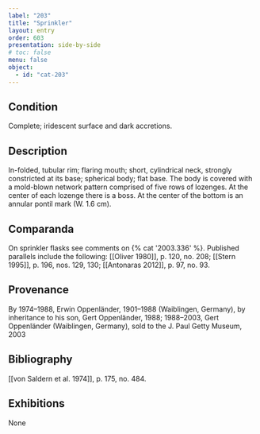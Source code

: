 ```yaml
---
label: "203"
title: "Sprinkler"
layout: entry
order: 603
presentation: side-by-side
# toc: false
menu: false
object:
  - id: "cat-203"
---
```


## Condition

Complete; iridescent surface and dark accretions.

## Description

In-folded, tubular rim; flaring mouth; short, cylindrical neck, strongly constricted at its base; spherical body; flat base. The body is covered with a mold-blown network pattern comprised of five rows of lozenges. At the center of each lozenge there is a boss. At the center of the bottom is an annular pontil mark (W. 1.6 cm).

## Comparanda

On sprinkler flasks see comments on {% cat '2003.336' %}. Published parallels include the following: [[Oliver 1980]], p. 120, no. 208; [[Stern 1995]], p. 196, nos. 129, 130; [[Antonaras 2012]], p. 97, no. 93.

## Provenance

By 1974–1988, Erwin Oppenländer, 1901–1988 (Waiblingen, Germany), by inheritance to his son, Gert Oppenländer, 1988; 1988–2003, Gert Oppenländer (Waiblingen, Germany), sold to the J. Paul Getty Museum, 2003

## Bibliography

[[von Saldern et al. 1974]], p. 175, no. 484.

## Exhibitions

None
